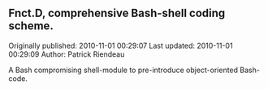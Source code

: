 ## Fnct.D, comprehensive Bash-shell coding scheme.

Originally published: 2010-11-01 00:29:07
Last updated: 2010-11-01 00:29:09
Author: Patrick Riendeau

A Bash compromising shell-module to pre-introduce object-oriented Bash-code.